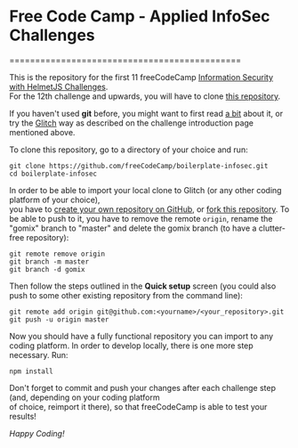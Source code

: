 # Free Code Camp - Applied InfoSec Challenges
=============================================

This is the repository for the first 11 freeCodeCamp [Information Security with HelmetJS Challenges](https://learn.freecodecamp.org/information-security-and-quality-assurance/information-security-with-helmetjs/).  
For the 12th challenge and upwards, you will have to clone [this repository](https://github.com/freeCodeCamp/boilerplate-bcrypt). 

If you haven't used **git** before, you might want to first read
[a bit](http://try.github.io/) about it, or try the [Glitch](https://glitch.com/) 
way as described on the challenge introduction page mentioned above.

To clone this repository, go to a directory of your choice and run:

```
git clone https://github.com/freeCodeCamp/boilerplate-infosec.git
cd boilerplate-infosec
```

In order to be able to import your local clone to Glitch (or any other coding 
platform of your choice),  
you have to [create your own repository on GitHub](https://help.github.com/articles/creating-a-new-repository/), or [fork this repository](https://help.github.com/articles/fork-a-repo/).
To be able to push to it, you have to remove the remote `origin`,
rename the "gomix" branch to "master" and delete the gomix branch
(to have a clutter-free repository):

```
git remote remove origin
git branch -m master
git branch -d gomix
```

Then follow the steps outlined in the **Quick setup** screen (you could also push 
to some other existing repository from the command line):

```
git remote add origin git@github.com:<yourname>/<your_repository>.git
git push -u origin master
```

Now you should have a fully functional repository you can import to any coding platform.
In order to develop locally, there is one more step necessary. Run:

```
npm install
```

Don't forget to commit and push your changes after each challenge step (and, 
depending on your coding platform      
of choice, reimport it there), so that freeCodeCamp is able to test your results!  

*Happy Coding!*
